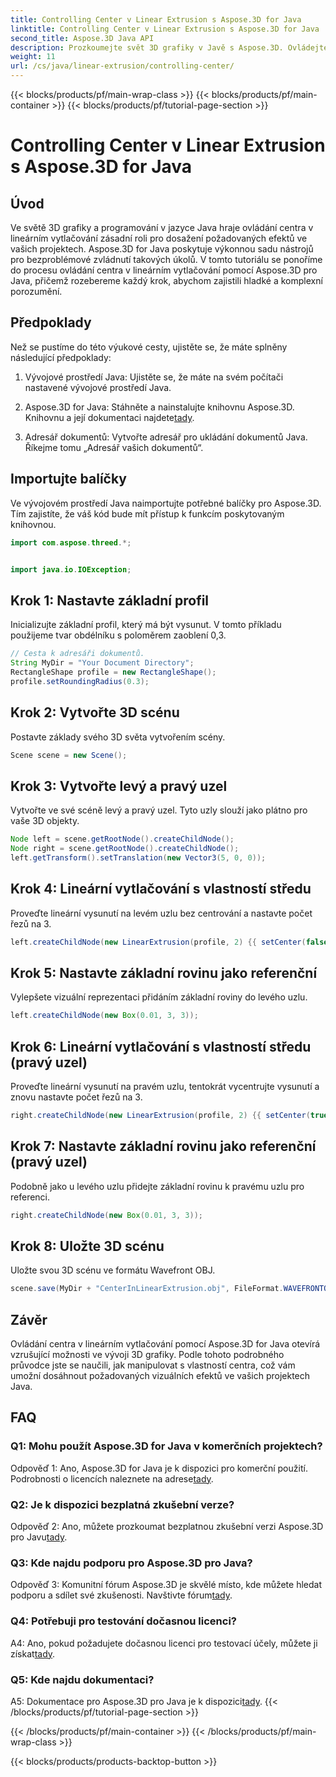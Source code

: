 ```yaml
---
title: Controlling Center v Linear Extrusion s Aspose.3D for Java
linktitle: Controlling Center v Linear Extrusion s Aspose.3D for Java
second_title: Aspose.3D Java API
description: Prozkoumejte svět 3D grafiky v Javě s Aspose.3D. Ovládejte střed v lineárním vytlačování bez námahy.
weight: 11
url: /cs/java/linear-extrusion/controlling-center/
---
```


{{< blocks/products/pf/main-wrap-class >}}
{{< blocks/products/pf/main-container >}}
{{< blocks/products/pf/tutorial-page-section >}}

# Controlling Center v Linear Extrusion s Aspose.3D for Java

## Úvod

Ve světě 3D grafiky a programování v jazyce Java hraje ovládání centra v lineárním vytlačování zásadní roli pro dosažení požadovaných efektů ve vašich projektech. Aspose.3D for Java poskytuje výkonnou sadu nástrojů pro bezproblémové zvládnutí takových úkolů. V tomto tutoriálu se ponoříme do procesu ovládání centra v lineárním vytlačování pomocí Aspose.3D pro Java, přičemž rozebereme každý krok, abychom zajistili hladké a komplexní porozumění.

## Předpoklady

Než se pustíme do této výukové cesty, ujistěte se, že máte splněny následující předpoklady:

1. Vývojové prostředí Java: Ujistěte se, že máte na svém počítači nastavené vývojové prostředí Java.

2.  Aspose.3D for Java: Stáhněte a nainstalujte knihovnu Aspose.3D. Knihovnu a její dokumentaci najdete[tady](https://reference.aspose.com/3d/java/).

3. Adresář dokumentů: Vytvořte adresář pro ukládání dokumentů Java. Říkejme tomu „Adresář vašich dokumentů“.

## Importujte balíčky

Ve vývojovém prostředí Java naimportujte potřebné balíčky pro Aspose.3D. Tím zajistíte, že váš kód bude mít přístup k funkcím poskytovaným knihovnou.

```java
import com.aspose.threed.*;


import java.io.IOException;
```

## Krok 1: Nastavte základní profil

Inicializujte základní profil, který má být vysunut. V tomto příkladu použijeme tvar obdélníku s poloměrem zaoblení 0,3.

```java
// Cesta k adresáři dokumentů.
String MyDir = "Your Document Directory";
RectangleShape profile = new RectangleShape();
profile.setRoundingRadius(0.3);
```

## Krok 2: Vytvořte 3D scénu

Postavte základy svého 3D světa vytvořením scény.

```java
Scene scene = new Scene();
```

## Krok 3: Vytvořte levý a pravý uzel

Vytvořte ve své scéně levý a pravý uzel. Tyto uzly slouží jako plátno pro vaše 3D objekty.

```java
Node left = scene.getRootNode().createChildNode();
Node right = scene.getRootNode().createChildNode();
left.getTransform().setTranslation(new Vector3(5, 0, 0));
```

## Krok 4: Lineární vytlačování s vlastností středu

Proveďte lineární vysunutí na levém uzlu bez centrování a nastavte počet řezů na 3.

```java
left.createChildNode(new LinearExtrusion(profile, 2) {{ setCenter(false); setSlices(3); }});
```

## Krok 5: Nastavte základní rovinu jako referenční

Vylepšete vizuální reprezentaci přidáním základní roviny do levého uzlu.

```java
left.createChildNode(new Box(0.01, 3, 3));
```

## Krok 6: Lineární vytlačování s vlastností středu (pravý uzel)

Proveďte lineární vysunutí na pravém uzlu, tentokrát vycentrujte vysunutí a znovu nastavte počet řezů na 3.

```java
right.createChildNode(new LinearExtrusion(profile, 2) {{ setCenter(true); setSlices(3); }});
```

## Krok 7: Nastavte základní rovinu jako referenční (pravý uzel)

Podobně jako u levého uzlu přidejte základní rovinu k pravému uzlu pro referenci.

```java
right.createChildNode(new Box(0.01, 3, 3));
```

## Krok 8: Uložte 3D scénu

Uložte svou 3D scénu ve formátu Wavefront OBJ.

```java
scene.save(MyDir + "CenterInLinearExtrusion.obj", FileFormat.WAVEFRONTOBJ);
```

## Závěr

Ovládání centra v lineárním vytlačování pomocí Aspose.3D for Java otevírá vzrušující možnosti ve vývoji 3D grafiky. Podle tohoto podrobného průvodce jste se naučili, jak manipulovat s vlastností centra, což vám umožní dosáhnout požadovaných vizuálních efektů ve vašich projektech Java.

## FAQ

### Q1: Mohu použít Aspose.3D for Java v komerčních projektech?

 Odpověď 1: Ano, Aspose.3D for Java je k dispozici pro komerční použití. Podrobnosti o licencích naleznete na adrese[tady](https://purchase.aspose.com/buy).

### Q2: Je k dispozici bezplatná zkušební verze?

 Odpověď 2: Ano, můžete prozkoumat bezplatnou zkušební verzi Aspose.3D pro Javu[tady](https://releases.aspose.com/).

### Q3: Kde najdu podporu pro Aspose.3D pro Java?

 Odpověď 3: Komunitní fórum Aspose.3D je skvělé místo, kde můžete hledat podporu a sdílet své zkušenosti. Navštivte fórum[tady](https://forum.aspose.com/c/3d/18).

### Q4: Potřebuji pro testování dočasnou licenci?

A4: Ano, pokud požadujete dočasnou licenci pro testovací účely, můžete ji získat[tady](https://purchase.aspose.com/temporary-license/).

### Q5: Kde najdu dokumentaci?

 A5: Dokumentace pro Aspose.3D pro Java je k dispozici[tady](https://reference.aspose.com/3d/java/).
{{< /blocks/products/pf/tutorial-page-section >}}

{{< /blocks/products/pf/main-container >}}
{{< /blocks/products/pf/main-wrap-class >}}

{{< blocks/products/products-backtop-button >}}
